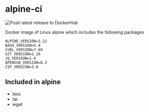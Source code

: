# alpine-ci

![Push latest release to DockerHub](https://github.com/unfor19/alpine-ci/workflows/Push%20latest%20version%20to%20DockerHub/badge.svg)

Docker image of Linux alpine which includes the following packages

<!-- replacer_start -->

```
ALPINE_VERSION=3.12
BASH_VERSION=5.0
CURL_VERSION=7.69
GIT_VERSION=2.26
JQ_VERSION=1.6
OPENSSH_VERSION=8.3
ZIP_VERSION=3.0
```

<!-- replacer_end -->

## Included in alpine

- less
- tar
- wget